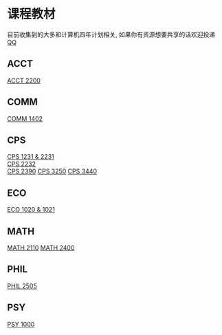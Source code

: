 # 课程教材

目前收集到的大多和计算机四年计划相关, 如果你有资源想要共享的话欢迎投递 [QQ](https://wpa.qq.com/msgrd?v=3&uin=1113834802&site=qq&menu=yes&jumpflag=1)

## ACCT

[ACCT 2200](https://www.123pan.com/s/uzcLVv-YfhVh.html)  

## COMM

[COMM 1402](https://www.123pan.com/s/uzcLVv-PfhVh.html)

## CPS

[CPS 1231 & 2231](https://www.123pan.com/s/uzcLVv-wfhVh.html)  
[CPS 2232](https://www.123pan.com/s/uzcLVv-FfhVh.html)  
[CPS 2390](https://www.123pan.com/s/uzcLVv-XfhVh.html)
[CPS 3250](https://www.123pan.com/s/uzcLVv-sfhVh.html)
[CPS 3440](https://www.123pan.com/s/uzcLVv-nfhVh.html)

## ECO

[ECO 1020 & 1021](https://www.123pan.com/s/uzcLVv-2fhVh.html)
## MATH

[MATH 2110](https://www.123pan.com/s/uzcLVv-WfhVh.html)
[MATH 2400](https://www.123pan.com/s/uzcLVv-gfhVh.html)  

## PHIL

[PHIL 2505](https://www.123pan.com/s/uzcLVv-CfhVh.html)

## PSY

[PSY 1000](https://www.123pan.com/s/uzcLVv-OfhVh.html)
<br><br><br><br><br><br><br><br><br><br><br><br><br><br><br><br><br>